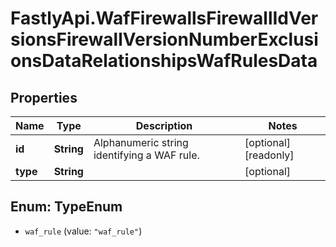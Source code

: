 # FastlyApi.WafFirewallsFirewallIdVersionsFirewallVersionNumberExclusionsDataRelationshipsWafRulesData

## Properties

Name | Type | Description | Notes
------------ | ------------- | ------------- | -------------
**id** | **String** | Alphanumeric string identifying a WAF rule. | [optional] [readonly] 
**type** | **String** |  | [optional] 



## Enum: TypeEnum


* `waf_rule` (value: `"waf_rule"`)




